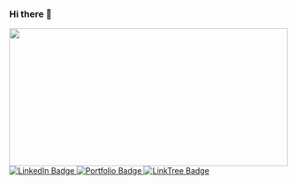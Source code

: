 ### Hi there 👋

<!--
**Revanth2002/Revanth2002** is a ✨ _special_ ✨ repository because its `README.md` (this file) appears on your GitHub profile.

Here are some ideas to get you started:

- 🔭 I’m currently working on ...
- 🌱 I’m currently learning ...
- 👯 I’m looking to collaborate on ...
- 🤔 I’m looking for help with ...
- 💬 Ask me about ...
- 📫 How to reach me: ...
- 😄 Pronouns: ...
- ⚡ Fun fact: ...
-->

<div id="header" align="center">
  <img src="https://media.giphy.com/media/L1R1tvI9svkIWwpVYr/giphy.gif" width="100%" height="250"/>
</div>
<div id="badges">
  <a href="https://www.linkedin.com/in/revanth-nd-09/">
    <img src="https://img.shields.io/badge/LinkedIn-blue?style=for-the-badge&logo=linkedin&logoColor=white" alt="LinkedIn Badge"/>
  </a>
  <a href="https://ndrevanth-09.web.app/#/">
    <img src="https://img.shields.io/badge/Portfolio-red?logo=pandora&logoColor=white&style=for-the-badge" alt="Portfolio Badge"/>
  </a>
  <a href="https://linktr.ee/ndrevanth_09">
    <img src="https://img.shields.io/badge/Linktree-success?logo=linktree&logoColor=white&style=for-the-badge" alt="LinkTree Badge"/>
  </a>
</div>

